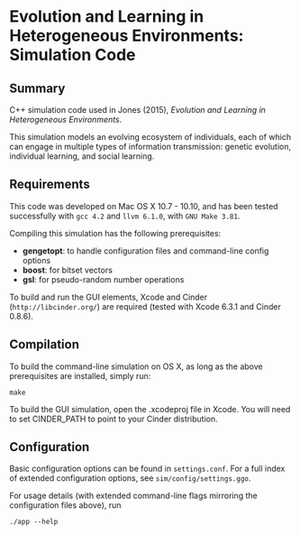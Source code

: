 # Evolution and Learning in Heterogeneous Environments: Simulation Code

## Summary

C++ simulation code used in Jones (2015), *Evolution and Learning in Heterogeneous Environments*.

This simulation models an evolving ecosystem of individuals, each of which can engage in multiple types of information transmission: genetic evolution, individual learning, and social learning.

## Requirements

This code was developed on Mac OS X 10.7 - 10.10, and has been tested successfully with `gcc 4.2` and `llvm 6.1.0`, with `GNU Make 3.81`.

Compiling this simulation has the following prerequisites:

* **gengetopt**: to handle configuration files and command-line config options
* **boost**: for bitset vectors
* **gsl**: for pseudo-random number operations

To build and run the GUI elements, Xcode and Cinder (`http://libcinder.org/`) are required (tested with Xcode 6.3.1 and Cinder 0.8.6).

## Compilation

To build the command-line simulation on OS X, as long as the above prerequisites are installed, simply run:

	make

To build the GUI simulation, open the .xcodeproj file in Xcode. You will need to set CINDER_PATH to point to your Cinder distribution.

## Configuration

Basic configuration options can be found in `settings.conf`. For a full index of extended configuration options, see `sim/config/settings.ggo`. 

For usage details (with extended command-line flags mirroring the configuration files above), run

	./app --help

